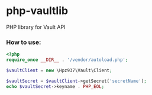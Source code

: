 # php-vaultlib
PHP library for Vault API

### How to use:
```php
<?php
require_once __DIR__ . '/vendor/autoload.php';

$vaultClient = new \Hpz937\Vault\Client;

$vaultSecret = $vaultClient->getSecret('secretName');
echo $vaultSecret->keyname . PHP_EOL;
